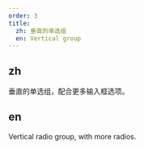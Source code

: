 ```yaml
---
order: 3
title:
  zh: 垂直的单选组
  en: Vertical group
---
```


## zh

垂直的单选组，配合更多输入框选项。

## en

Vertical radio group, with more radios.
